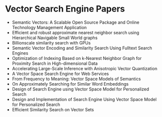 # Vector Search Engine Papers

<ul>

                             

 <li><a target="_blank" href="https://github.com/manjunath5496/Vector-Search-Engine-Papers/blob/master/v(1).pdf" style="text-decoration:none;">Semantic Vectors: A Scalable Open Source Package and Online Technology Management Application</a></li>

 <li><a target="_blank" href="https://github.com/manjunath5496/Vector-Search-Engine-Papers/blob/master/v(2).pdf" style="text-decoration:none;">Efficient and robust approximate nearest neighbor search using Hierarchical Navigable Small World graphs</a></li>

<li><a target="_blank" href="https://github.com/manjunath5496/Vector-Search-Engine-Papers/blob/master/v(3).pdf" style="text-decoration:none;">Billionscale
similarity search with GPUs</a></li>
 <li><a target="_blank" href="https://github.com/manjunath5496/Vector-Search-Engine-Papers/blob/master/v(4).pdf" style="text-decoration:none;">Semantic Vector Encoding and Similarity Search Using Fulltext Search Engines</a></li>                              
<li><a target="_blank" href="https://github.com/manjunath5496/Vector-Search-Engine-Papers/blob/master/v(5).pdf" style="text-decoration:none;">Optimization of Indexing Based on k-Nearest Neighbor Graph for Proximity Search in High-dimensional Data</a></li>
<li><a target="_blank" href="https://github.com/manjunath5496/Vector-Search-Engine-Papers/blob/master/v(6).pdf" style="text-decoration:none;">Accelerating Large-Scale Inference with Anisotropic Vector Quantization</a></li>
 <li><a target="_blank" href="https://github.com/manjunath5496/Vector-Search-Engine-Papers/blob/master/v(7).pdf" style="text-decoration:none;">A Vector Space Search Engine for Web Services</a></li>

 <li><a target="_blank" href="https://github.com/manjunath5496/Vector-Search-Engine-Papers/blob/master/v(8).pdf" style="text-decoration:none;"> From Frequency to Meaning:
Vector Space Models of Semantics </a></li>
   <li><a target="_blank" href="https://github.com/manjunath5496/Vector-Search-Engine-Papers/blob/master/v(9).pdf" style="text-decoration:none;">On Approximately Searching for Similar Word Embeddings</a></li>
  
   
 <li><a target="_blank" href="https://github.com/manjunath5496/Vector-Search-Engine-Papers/blob/master/v(10).pdf" style="text-decoration:none;">Design of Search Engine using Vector Space Model for Personalized Search </a></li>                              
<li><a target="_blank" href="https://github.com/manjunath5496/Vector-Search-Engine-Papers/blob/master/v(11).pdf" style="text-decoration:none;">Design and Implementation of Search Engine Using Vector Space Model for Personalized Search</a></li>
<li><a target="_blank" href="https://github.com/manjunath5496/Vector-Search-Engine-Papers/blob/master/v(12).pdf" style="text-decoration:none;">Efficient Similarity Search on Vector Sets</a></li>
</ul>
